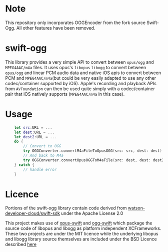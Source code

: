 # Note
This repository only incorporates OGGEncoder from the fork source Swift-Ogg. All other features have been removed.

# swift-ogg
This library provides a very simple API to convert between `opus/ogg` and `MPEG4AAC/m4a` files.
It uses opus's `libopus` `libogg` to convert between `opus/ogg` and linear PCM audio data and native iOS apis to convert between PCM and `MPEG4AAC/m4a`(but could be very easily adapted to use any other codec/container supported by iOS).
Apple's recording and playback APIs from `AVFoundation` can then be used quite simply with a codec/container pair that iOS natively supports (`MPEG4AAC/m4a` in this case).

# Usage
  ```swift
      let src:URL = ...
      let dest:URL = ...
      let dest2:URL = ...
      do {
          // Convert to OGG
          try OGGConverter.convertM4aFileToOpusOGG(src: src, dest: dest)
          // And back to M4a
          try OGGConverter.convertOpusOGGToM4aFile(src: dest, dest: dest2)
      } catch {
          // handle error
      }
  ```
# Licence
Portions of the swift-ogg library contain code derived from [watson-developer-cloud/swift-sdk](https://github.com/watson-developer-cloud/swift-sdk) under the Apache License 2.0

This project makes use of [opus-swift](https://github.com/vector-im/opus-swift) and [ogg-swift](https://github.com/vector-im/ogg-swift.git) which package the source code of libopus and libogg as platform independent XCFrameworks.
These two projects are under the MIT licence while the underlying libopus and libogg library source themselves are included under the BSD Licence described [here](https://opus-codec.org/license/)
